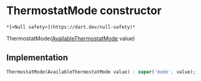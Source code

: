 


# ThermostatMode constructor




    *[<Null safety>](https://dart.dev/null-safety)*



ThermostatMode([AvailableThermostatMode](../../yonomi-sdk/AvailableThermostatMode.md) value)





## Implementation

```dart
ThermostatMode(AvailableThermostatMode value) : super('mode', value);
```








